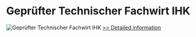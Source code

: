 # Geprüfter Technischer Fachwirt IHK
![Geprüfter Technischer Fachwirt IHK](https://mycommerce.akamaized.net/api/pimages/P300549820/BIG/300549820.JPG)
[>> Detailed information](https://secure.shareit.com/shareit/product.html?productid=300549820&affiliateid=200057808)